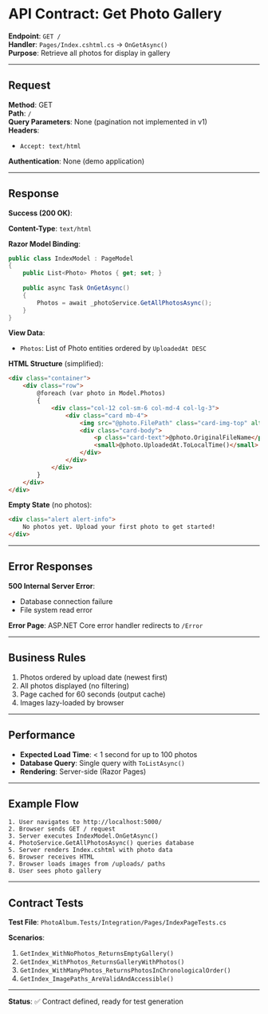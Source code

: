 # API Contract: Get Photo Gallery

**Endpoint**: `GET /`  
**Handler**: `Pages/Index.cshtml.cs` → `OnGetAsync()`  
**Purpose**: Retrieve all photos for display in gallery

---

## Request

**Method**: GET  
**Path**: `/`  
**Query Parameters**: None (pagination not implemented in v1)  
**Headers**: 
- `Accept: text/html`

**Authentication**: None (demo application)

---

## Response

**Success (200 OK)**:

**Content-Type**: `text/html`

**Razor Model Binding**:
```csharp
public class IndexModel : PageModel
{
    public List<Photo> Photos { get; set; }
    
    public async Task OnGetAsync()
    {
        Photos = await _photoService.GetAllPhotosAsync();
    }
}
```

**View Data**:
- `Photos`: List of Photo entities ordered by `UploadedAt DESC`

**HTML Structure** (simplified):
```html
<div class="container">
    <div class="row">
        @foreach (var photo in Model.Photos)
        {
            <div class="col-12 col-sm-6 col-md-4 col-lg-3">
                <div class="card mb-4">
                    <img src="@photo.FilePath" class="card-img-top" alt="@photo.OriginalFileName">
                    <div class="card-body">
                        <p class="card-text">@photo.OriginalFileName</p>
                        <small>@photo.UploadedAt.ToLocalTime()</small>
                    </div>
                </div>
            </div>
        }
    </div>
</div>
```

**Empty State** (no photos):
```html
<div class="alert alert-info">
    No photos yet. Upload your first photo to get started!
</div>
```

---

## Error Responses

**500 Internal Server Error**:
- Database connection failure
- File system read error

**Error Page**: ASP.NET Core error handler redirects to `/Error`

---

## Business Rules

1. Photos ordered by upload date (newest first)
2. All photos displayed (no filtering)
3. Page cached for 60 seconds (output cache)
4. Images lazy-loaded by browser

---

## Performance

- **Expected Load Time**: < 1 second for up to 100 photos
- **Database Query**: Single query with `ToListAsync()`
- **Rendering**: Server-side (Razor Pages)

---

## Example Flow

```
1. User navigates to http://localhost:5000/
2. Browser sends GET / request
3. Server executes IndexModel.OnGetAsync()
4. PhotoService.GetAllPhotosAsync() queries database
5. Server renders Index.cshtml with photo data
6. Browser receives HTML
7. Browser loads images from /uploads/ paths
8. User sees photo gallery
```

---

## Contract Tests

**Test File**: `PhotoAlbum.Tests/Integration/Pages/IndexPageTests.cs`

**Scenarios**:
1. `GetIndex_WithNoPhotos_ReturnsEmptyGallery()`
2. `GetIndex_WithPhotos_ReturnsGalleryWithPhotos()`
3. `GetIndex_WithManyPhotos_ReturnsPhotosInChronologicalOrder()`
4. `GetIndex_ImagePaths_AreValidAndAccessible()`

---

**Status**: ✅ Contract defined, ready for test generation
